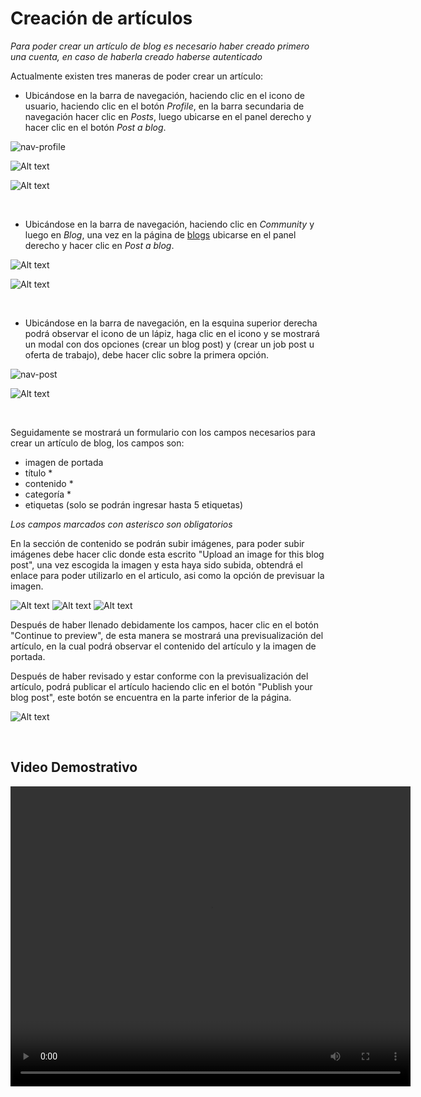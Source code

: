 # Creación de artículos
 
*Para poder crear un artículo de blog es necesario haber creado primero una cuenta, en caso de haberla creado haberse autenticado*
 
Actualmente existen tres maneras de poder crear un artículo:
 
* Ubicándose en la barra de navegación, haciendo clic en el icono de usuario, haciendo clic en el botón *Profile*, en la barra secundaria de navegación hacer clic en *Posts*, luego ubicarse en el panel derecho y hacer clic en el botón *Post a blog*.
 
![nav-profile](https://res.cloudinary.com/codenjobs/image/upload/v1662210209/user/file/em88a0iiayberz9oviai.png)
 
![Alt text](https://res.cloudinary.com/codenjobs/image/upload/v1660579488/user/file/vpj3inpfxbzvk1gwzxr8.png)
 
![Alt text](https://res.cloudinary.com/codenjobs/image/upload/v1660579525/user/file/nglivua2z45smy0qb1fn.png)
 
<br>
 
 
* Ubicándose en la barra de navegación, haciendo clic en *Community* y luego en *Blog*, una vez en la página de [blogs](https://www.codenjobs.com/blogs) ubicarse en el panel derecho y hacer clic en *Post a blog*.
 
![Alt text](https://res.cloudinary.com/codenjobs/image/upload/v1662210893/user/file/yaope5lr3ckyebaenb0o.png)
 
![Alt text](https://res.cloudinary.com/codenjobs/image/upload/v1660579624/user/file/yvfrmyreyayu4iy709q1.png)
 
<br>
 
* Ubicándose en la barra de navegación, en la esquina superior derecha podrá observar el icono de un lápiz, haga clic en el icono y se mostrará un modal con dos opciones (crear un blog post) y (crear un job post u oferta de trabajo), debe hacer clic sobre la primera opción.
 
![nav-post](https://res.cloudinary.com/codenjobs/image/upload/v1662210927/user/file/mejzmdfqo7bccwik6wxu.png)

![Alt text](https://res.cloudinary.com/codenjobs/image/upload/v1660577569/user/file/q766glxe2dexarpilqo6.png)
 
<br>
 
Seguidamente se mostrará un formulario con los campos necesarios para crear un artículo de blog, los campos son:
  - imagen de portada
  - título *
  - contenido *
  - categoría *
  - etiquetas (solo se podrán ingresar hasta 5 etiquetas)
 
*Los campos marcados con asterisco son obligatorios*
 
En la sección de contenido se podrán subir imágenes, para poder subir imágenes debe hacer clic donde esta escrito "Upload an image for this blog post", una vez escogida la imagen y esta haya sido subida, obtendrá el enlace para poder utilizarlo en el articulo, asi como la opción de previsuar la imagen.
 
![Alt text](https://res.cloudinary.com/codenjobs/image/upload/v1660577608/user/file/xmpdehb445vpppxc5ywd.png)
![Alt text](https://res.cloudinary.com/codenjobs/image/upload/v1660577618/user/file/fucvguywmlxx9pagavcg.png)
![Alt text](https://res.cloudinary.com/codenjobs/image/upload/v1660579859/user/file/m8pqss0o9v6iso4gcijm.png)
 
Después de haber llenado debidamente los campos, hacer clic en el botón "Continue to preview", de esta manera se mostrará una previsualización del artículo, en la cual podrá observar el contenido del artículo y la imagen de portada.
 
Después de haber revisado y estar conforme con la previsualización del artículo, podrá publicar el artículo haciendo clic en el botón "Publish your blog post", este botón se encuentra en la parte inferior de la página.
 
![Alt text](https://res.cloudinary.com/codenjobs/image/upload/v1660578394/user/file/ds2bobgbtxjpbr5ogddy.png)


<br>

## Video Demostrativo

<video width="640" height="480" controls>
  <source src="https://user-images.githubusercontent.com/47251170/187001632-4c155037-db0f-42e8-876b-ad458e223b85.mp4" type="video/mp4">

</video>